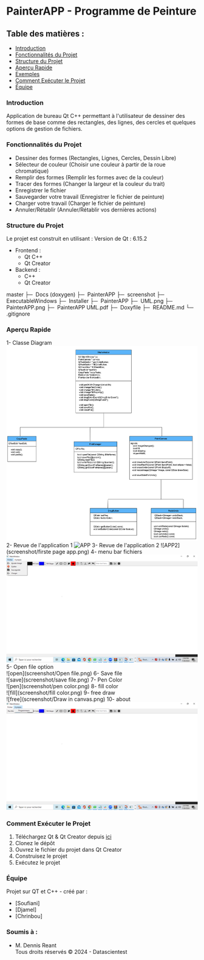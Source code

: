 # PainterAPP - Programme de Peinture

## Table des matières :
- [Introduction](#introduction)
- [Fonctionnalités du Projet](#fonctionnalités-du-projet)
- [Structure du Projet](#structure-du-projet)
- [Aperçu Rapide](#aperçu-rapide)
- [Exemples](#exemples)
- [Comment Exécuter le Projet](#comment-exécuter-le-projet)
- [Équipe](#équipe)

### Introduction
Application de bureau Qt C++ permettant à l'utilisateur de dessiner des formes de base comme des rectangles, des lignes, des cercles et quelques options de gestion de fichiers.

### Fonctionnalités du Projet
- Dessiner des formes (Rectangles, Lignes, Cercles, Dessin Libre)
- Sélecteur de couleur (Choisir une couleur à partir de la roue chromatique)
- Remplir des formes (Remplir les formes avec de la couleur)
- Tracer des formes (Changer la largeur et la couleur du trait)
- Enregistrer le fichier
- Sauvegarder votre travail (Enregistrer le fichier de peinture)
- Charger votre travail (Charger le fichier de peinture)
- Annuler/Rétablir (Annuler/Rétablir vos dernières actions)

### Structure du Projet

Le projet est construit en utilisant :
Version de Qt : 6.15.2
- Frontend :
  - Qt C++
  - Qt Creator
- Backend :
  - C++
  - Qt Creator

master
├─  Docs (doxygen)
├─  PainterAPP
├─  screenshot
├─  ExecutableWindows
├─  Installer
├─  PainterAPP
├─  UML.png
├─  PainterAPP.png
├─  PainterAPP UML.pdf
├─  Doxyfile
├─  README.md
└─  .gitignore


### Aperçu Rapide
1- Classe  Diagram
![UML](UML.png)
2- Revue de l'application 1 
![APP](screenshot/PainterAPP.png)
3- Revue de l'application  2
![APP2](screenshot/firste page app.png)
4- menu bar fichiers  
![MENU](screenshot/menubarrefichier.png)
5- Open file option  
![open](screenshot/Open file.png)
6- Save file  
![save](screenshot/save file.png)
7- Pen Color  
![pen](screenshot/pen color.png)
8- fill color  
![fill](screenshot/fill color.png)
9- free draw  
![free](screenshot/Draw in canvas.png)
10- about  
![about](screenshot/about.png)

### Comment Exécuter le Projet
1. Téléchargez Qt & Qt Creator depuis [ici](https://www.qt.io/download)
2. Clonez le dépôt
3. Ouvrez le fichier du projet dans Qt Creator
4. Construisez le projet
5. Exécutez le projet

### Équipe
Projet sur QT et C++ -  créé par :

- [Soufiani]
- [Djamel]
- [Chrinbou]

### Soumis à :
- M. Dennis Reant  
  Tous droits réservés © 2024 - Datascientest

